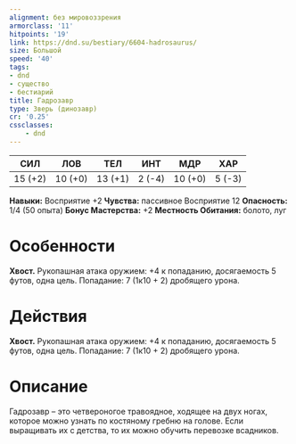 ```yaml
---
alignment: без мировоззрения
armorclass: '11'
hitpoints: '19'
link: https://dnd.su/bestiary/6604-hadrosaurus/
size: Большой
speed: '40'
tags:
- dnd
- существо
- бестиарий
title: Гадрозавр
type: Зверь (динозавр)
cr: '0.25'
cssclasses:
    - dnd
---
```



| СИЛ | ЛОВ | ТЕЛ | ИНТ | МДР | ХАР |
|---|---|---|---|---|---|
| 15 (+2) | 10 (+0) | 13 (+1) | 2 (-4) | 10 (+0) | 5 (-3) |
**Навыки:** Восприятие +2
**Чувства:** пассивное Восприятие 12
**Опасность:** 1/4 (50 опыта)
**Бонус Мастерства:** +2
**Местность Обитания:** болото, луг


# Особенности
**Хвост.** Рукопашная атака оружием: +4 к попаданию, досягаемость 5 футов, одна цель. Попадание: 7 (1к10 + 2) дробящего урона.


# Действия
**Хвост.** Рукопашная атака оружием: +4 к попаданию, досягаемость 5 футов, одна цель. Попадание: 7 (1к10 + 2) дробящего урона.


# Описание
Гадрозавр – это четвероногое травоядное, ходящее на двух ногах, которое можно узнать по костяному гребню на голове. Если выращивать их с детства, то их можно обучить перевозке всадников.